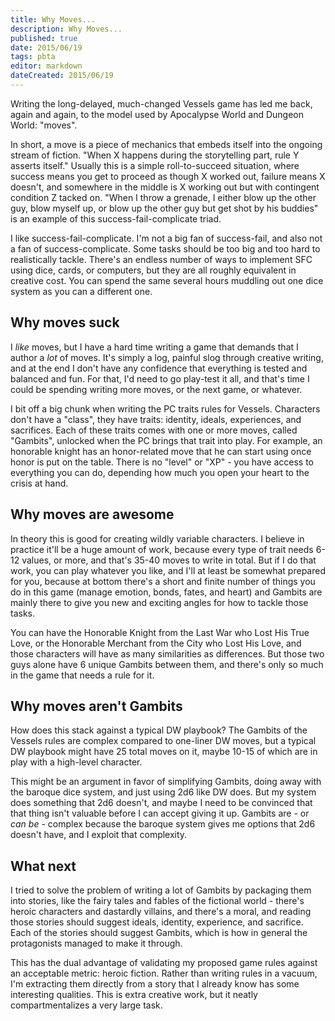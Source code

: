 ```yaml
---
title: Why Moves...
description: Why Moves...
published: true
date: 2015/06/19
tags: pbta
editor: markdown
dateCreated: 2015/06/19
---
```


Writing the long-delayed, much-changed Vessels game has led me back,
again and again, to the model used by Apocalypse World and Dungeon World:
"moves".

In short, a move is a piece of mechanics that embeds itself into the ongoing
stream of fiction. "When X happens during the storytelling part, rule Y
asserts itself." Usually this is a simple roll-to-succeed situation,
where success means you get to proceed as though X worked out, failure
means X doesn't, and somewhere in the middle is X working out but
with contingent condition Z tacked on. "When I throw a grenade, I either
blow up the other guy, blow myself up, or blow up the other guy but
get shot by his buddies" is an example of this success-fail-complicate
triad.

<!-- more -->

I like success-fail-complicate. I'm not a big fan of success-fail, and
also not a fan of success-complicate. Some tasks should be too big and
too hard to realistically tackle. There's an endless number of ways to
implement SFC using dice, cards, or computers, but they are all
roughly equivalent in creative cost. You can spend the same several hours
muddling out one dice system as you can a different one.

Why moves suck
--------------

I *like* moves, but I have a hard time writing a game that demands that
I author a *lot* of moves. It's simply a log, painful slog through
creative writing, and at the end I don't have any confidence that
everything is tested and balanced and fun. For that, I'd need to go
play-test it all, and that's time I could be spending writing more
moves, or the next game, or whatever.

I bit off a big chunk when writing the PC traits rules for Vessels.
Characters don't have a "class", they have traits: identity,
ideals, experiences, and sacrifices. Each of these traits comes
with one or more moves, called "Gambits", unlocked when the PC
brings that trait into play.
For example, an honorable knight has an honor-related
move that he can start using once honor is put on the table.
There is no "level" or "XP" - you have access to everything you
can do, depending how much you open your heart to the crisis at hand.

Why moves are awesome
---------------------

In theory this is good for creating wildly variable characters.
I believe in practice it'll be a huge amount of work,
because every type of trait needs 6-12 values, or more,
and that's 35-40 moves to write in total. But if I do that work,
you can play whatever you like, and I'll at least be somewhat
prepared for you, because at bottom there's a short and finite
number of things you do in this game (manage emotion, bonds,
fates, and heart) and Gambits are mainly there to give you new
and exciting angles for how to tackle those tasks.

You can have the Honorable Knight from the Last War who Lost His
True Love, or the Honorable Merchant from the City who Lost His
Love, and those characters will have as many similarities as
differences. But those two guys alone have 6 unique Gambits
between them, and there's only so much in the game that needs
a rule for it.

Why moves aren't Gambits
------------------------

How does this stack against a typical DW playbook? The
Gambits of the Vessels rules are complex compared to one-liner
DW moves, but a typical DW playbook might have 25 total moves on it,
maybe 10-15 of which are in play with a high-level character.

This might be an argument in favor of simplifying Gambits,
doing away with the baroque dice system, and just using
2d6 like DW does. But my system does something that 2d6
doesn't, and maybe I need to be convinced that that thing
isn't valuable before I can accept giving it up.
Gambits are - or *can be* - complex because the baroque system gives me
options that 2d6 doesn't have, and I exploit that complexity.

What next
---------

I tried to solve the problem of writing a lot of Gambits by
packaging them into stories, like the fairy tales and fables of
the fictional world - there's heroic characters and dastardly
villains, and there's a moral, and reading those stories should
suggest ideals, identity, experience, and sacrifice. Each of
the stories should suggest Gambits, which is how in general
the protagonists managed to make it through.

This has the dual advantage of validating my proposed game rules
against an acceptable metric: heroic fiction. Rather than writing
rules in a vacuum, I'm extracting them directly from a story that I
already know has some interesting qualities. This is extra
creative work, but it neatly compartmentalizes a very large
task.
